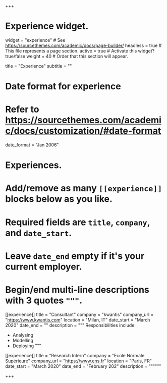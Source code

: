 +++
# Experience widget.
widget = "experience"  # See https://sourcethemes.com/academic/docs/page-builder/
headless = true  # This file represents a page section.
active = true  # Activate this widget? true/false
weight = 40  # Order that this section will appear.

title = "Experience"
subtitle = ""

# Date format for experience
#   Refer to https://sourcethemes.com/academic/docs/customization/#date-format
date_format = "Jan 2006"

# Experiences.
#   Add/remove as many `[[experience]]` blocks below as you like.
#   Required fields are `title`, `company`, and `date_start`.
#   Leave `date_end` empty if it's your current employer.
#   Begin/end multi-line descriptions with 3 quotes `"""`.
[[experience]]
  title = "Consultant"
  company = "kwantis"
  company_url = "https://www.kwantis.com"
  location = "Milan, IT"
  date_start = "March 2020"
  date_end = ""
  description = """
  Responsibilities include:
  
  * Analysing
  * Modelling
  * Deploying
  """

[[experience]]
  title = "Research Intern"
  company = "Ecole Normale Supérieure"
  company_url = "https://www.ens.fr"
  location = "Paris, FR"
  date_start = "March 2020"
  date_end = "February 202"
  description = """"""

+++
